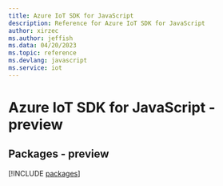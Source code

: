 ```yaml
---
title: Azure IoT SDK for JavaScript
description: Reference for Azure IoT SDK for JavaScript
author: xirzec
ms.author: jeffish
ms.data: 04/20/2023
ms.topic: reference
ms.devlang: javascript
ms.service: iot
---
```

# Azure IoT SDK for JavaScript - preview
## Packages - preview
[!INCLUDE [packages](iot-index.md)]